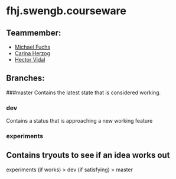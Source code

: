 fhj.swengb.courseware
=======================
Teammember:
-----------------------
* [Michael Fuchs](https://github.com/deKilla/)
* [Carina Herzog](https://github.com/carinaher/)
* [Hector Vidal](https://github.com/mikvidal/)

Branches:
-----------------------
###master
Contains the latest state that is considered working.
### dev
Contains a status that is approaching a new working feature
### experiments
Contains tryouts to see if an idea works out
-----------------------
experiments (if works) > dev (if satisfying) > master
